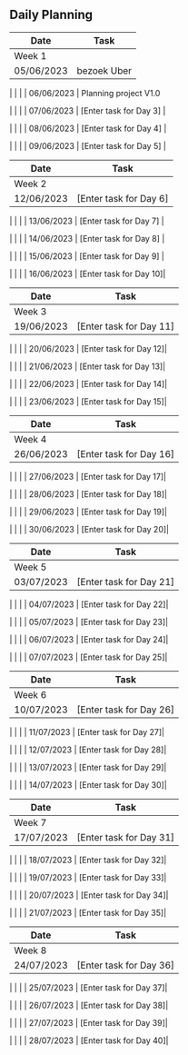 ## Daily Planning

| Date       | Task                   |
|------------|------------------------|
| Week 1     |                        |
| 05/06/2023 | bezoek Uber

|            |                        |
| 06/06/2023 | Planning project V1.0

|            |                        |
| 07/06/2023 | [Enter task for Day 3] |

|            |                        |
| 08/06/2023 | [Enter task for Day 4] |

|            |                        |
| 09/06/2023 | [Enter task for Day 5] |

| Date       | Task                   |
|------------|------------------------|
| Week 2     |                        |
| 12/06/2023 | [Enter task for Day 6] |

|            |                        |
| 13/06/2023 | [Enter task for Day 7] |

|            |                        |
| 14/06/2023 | [Enter task for Day 8] |

|            |                        |
| 15/06/2023 | [Enter task for Day 9] |

|            |                        |
| 16/06/2023 | [Enter task for Day 10]|

| Date       | Task                   |
|------------|------------------------|
| Week 3     |                        |
| 19/06/2023 | [Enter task for Day 11]|

|            |                        |
| 20/06/2023 | [Enter task for Day 12]|

|            |                        |
| 21/06/2023 | [Enter task for Day 13]|

|            |                        |
| 22/06/2023 | [Enter task for Day 14]|

|            |                        |
| 23/06/2023 | [Enter task for Day 15]|

| Date       | Task                   |
|------------|------------------------|
| Week 4     |                        |
| 26/06/2023 | [Enter task for Day 16]|

|            |                        |
| 27/06/2023 | [Enter task for Day 17]|

|            |                        |
| 28/06/2023 | [Enter task for Day 18]|

|            |                        |
| 29/06/2023 | [Enter task for Day 19]|

|            |                        |
| 30/06/2023 | [Enter task for Day 20]|

| Date       | Task                   |
|------------|------------------------|
| Week 5     |                        |
| 03/07/2023 | [Enter task for Day 21]|

|            |                        |
| 04/07/2023 | [Enter task for Day 22]|

|            |                        |
| 05/07/2023 | [Enter task for Day 23]|

|            |                        |
| 06/07/2023 | [Enter task for Day 24]|

|            |                        |
| 07/07/2023 | [Enter task for Day 25]|

| Date       | Task                   |
|------------|------------------------|
| Week 6     |                        |
| 10/07/2023 | [Enter task for Day 26]|

|            |                        |
| 11/07/2023 | [Enter task for Day 27]|

|            |                        |
| 12/07/2023 | [Enter task for Day 28]|

|            |                        |
| 13/07/2023 | [Enter task for Day 29]|

|            |                        |
| 14/07/2023 | [Enter task for Day 30]|

| Date       | Task                   |
|------------|------------------------|
| Week 7     |                        |
| 17/07/2023 | [Enter task for Day 31]|

|            |                        |
| 18/07/2023 | [Enter task for Day 32]|

|            |                        |
| 19/07/2023 | [Enter task for Day 33]|

|            |                        |
| 20/07/2023 | [Enter task for Day 34]|

|            |                        |
| 21/07/2023 | [Enter task for Day 35]|

| Date       | Task                   |
|------------|------------------------|
| Week 8     |                        |
| 24/07/2023 | [Enter task for Day 36]|

|            |                        |
| 25/07/2023 | [Enter task for Day 37]|

|            |                        |
| 26/07/2023 | [Enter task for Day 38]|

|            |                        |
| 27/07/2023 | [Enter task for Day 39]|

|            |                        |
| 28/07/2023 | [Enter task for Day 40]|
